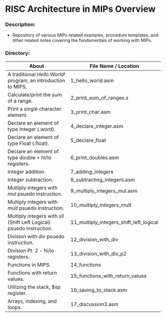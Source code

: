 # RISC Architecture in MIPs Overview
### Description: 
* Repository of various MIPs related examples, procedure templates, and other related notes covering the fundamentals
of working with MIPs. 

### Directory:
About | File Name / Location
------------ | -------------
A traditional *Hello World!* program, an introduction to MIPS. | 1_hello_world.asm
Calculate/print the sum of a range. | 2_print_sum_of_ranges.s
Print a single character element. | 3_print_char.asm
Declare an element of type Integer (.word). | 4_declare_integer.asm
Declare an element of type Float (.float). | 5_declare_float
Declare an element of type double + hi/lo registers. | 6_print_doubles.asm
Integer addition. | 7_adding_integers
Integer subtraction. | 8_subtracting_integers.asm
Multiply integers with *mul* psuedo instruction. | 9_multiply_integers_mul.asm
Multiply integers with *mult* psuedo instruction. | 10_multiply_integers_mult	
Multiply integers with *sll* (Shift Left Logical) psuedo instruction. | 11_multiply_integers_shift_left_logical
Division with *div* psuedo instruction. | 12_division_with_div
Division Pt. 2 - hi/lo registers. | 13_division_with_div_p2
Functions in MIPS. | 14_functions
Functions with return values. | 15_functions_with_return_values
Utilizing the stack, $sp register. | 16_saving_to_stack.asm
Arrays, indexing, and loops. | 17_discussion3.asm
